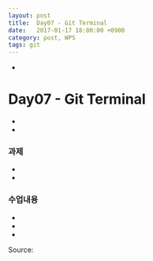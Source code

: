 ```yaml
---
layout: post
title:  Day07 - Git Terminal
date:   2017-01-17 18:00:00 +0900
category: post, WPS
tags: git
---
```


-
# Day07 - Git Terminal
-

-
### 과제
-

-
### 수업내용
-


-


-


Source:[]()